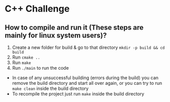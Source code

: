 # C++ Challenge

## How to compile and run it (These steps are mainly for linux system users)?

1. Create a new folder for build & go to that directory ```mkdir -p build && cd build```
2. Run ```cmake ..```
3. Run ```make```
4. Run ```./main``` to run the code
* In case of any unsuccessful building (errors during the build) you can remove the build directory and start all over again, or you can try to run ```make clean``` inside the build directory
* To recompile the project just run ```make``` inside the build directory
